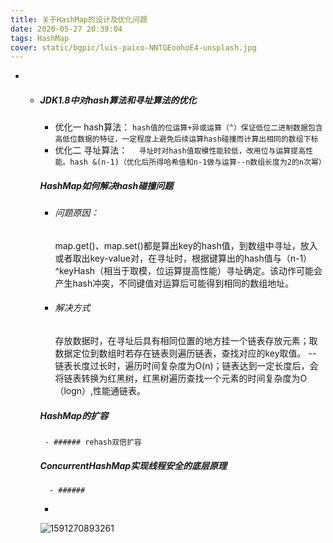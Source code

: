 ```yaml
---
title: 关于HashMap的设计及优化问题
date: 2020-05-27 20:39:04
tags: HashMap
cover: static/bgpic/luis-paico-NNTGEoohoE4-unsplash.jpg
---
```


-    - ##### JDK1.8中对hash算法和寻址算法的优化
         - 优化一 hash算法： 
     ``` hash值的位运算+异或运算（^）保证低位二进制数据包含高低位数据的特征，一定程度上避免后续运算hash碰撞而计算出相同的数组下标 ```
         - 优化二 寻址算法：
         ```  寻址时对hash值取模性能较低，改用位与运算提高性能。hash &(n-1)（优化后所得哈希值和n-1做与运算--n数组长度为2的n次幂）```
          
         ##### HashMap如何解决hash碰撞问题
         - ###### 问题原因：
             map.get()、map.set()都是算出key的hash值，到数组中寻址，放入或者取出key-value对，在寻址时，根据键算出的hash值与（n-1）^keyHash（相当于取模，位运算提高性能）寻址确定。该动作可能会产生hash冲突，不同键值对运算后可能得到相同的数组地址。
         - ###### 解决方式
             存放数据时，在寻址后具有相同位置的地方挂一个链表存放元素；取数据定位到数组时若存在链表则遍历链表，查找对应的key取值。
          -- 链表长度过长时，遍历时间复杂度为O(n)；链表达到一定长度后，会将链表转换为红黑树，红黑树遍历查找一个元素的时间复杂度为O（logn）,性能通链表。
         ##### HashMap的扩容
            - ###### rehash双倍扩容     
         ##### ConcurrentHashMap实现线程安全的底层原理
             - ###### 
        
       - 
       
         ![1591270893261](C:\Users\JP\AppData\Roaming\Typora\typora-user-images\1591270893261.png)